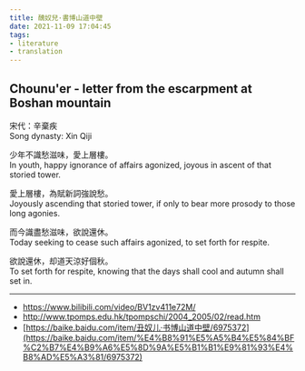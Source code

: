 ```yaml
---
title: 醜奴兒·書博山道中壁
date: 2021-11-09 17:04:45
tags:
- literature
- translation
---
```

## Chounu'er - letter from the escarpment at Boshan mountain

宋代：辛棄疾\
Song dynasty: Xin Qiji

少年不識愁滋味，愛上層樓。\
In youth, happy ignorance of affairs agonized, joyous in ascent of that storied tower.

愛上層樓，為賦新詞強說愁。\
Joyously ascending that storied tower, if only to bear more prosody to those long agonies.

而今識盡愁滋味，欲說還休。\
Today seeking to cease such affairs agonized, to set forth for respite.

欲說還休，却道天涼好個秋。\
To set forth for respite, knowing that the days shall cool and autumn shall set in.


--------
- <https://www.bilibili.com/video/BV1zv411e72M/>
- <http://www.tpomps.edu.hk/tpompschi/2004_2005/02/read.htm>
- [https://baike.baidu.com/item/丑奴儿·书博山道中壁/6975372](https://baike.baidu.com/item/%E4%B8%91%E5%A5%B4%E5%84%BF%C2%B7%E4%B9%A6%E5%8D%9A%E5%B1%B1%E9%81%93%E4%B8%AD%E5%A3%81/6975372)
